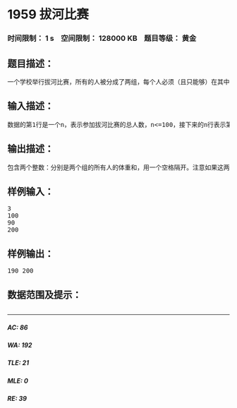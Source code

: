 # 1959 拔河比赛   
### 时间限制： 1 s&nbsp;&nbsp;&nbsp;&nbsp;空间限制： 128000 KB&nbsp;&nbsp;&nbsp;&nbsp;题目等级： 黄金  
## 题目描述：  

<pre>
一个学校举行拔河比赛，所有的人被分成了两组，每个人必须（且只能够）在其中的一组，要求两个组的人数相差不能超过1，且两个组内的所有人体重加起来尽可能地接近。
</pre>
  
  
## 输入描述：  

<pre>
数据的第1行是一个n，表示参加拔河比赛的总人数，n<=100，接下来的n行表示第1到第n个人的体重，每个人的体重都是整数（1<=weight<=450）。
</pre>
  
  
## 输出描述：  

<pre>
包含两个整数：分别是两个组的所有人的体重和，用一个空格隔开。注意如果这两个数不相等，则请把小的放在前面输出。
</pre>
  
  
## 样例输入：  

<pre>
3  
100  
90  
200
</pre>
  
  
## 样例输出：  

<pre>
190 200
</pre>
  
  
## 数据范围及提示：  

<pre>
</pre>
  
  
***  

##### AC: 86  
##### WA: 192  
##### TLE: 21  
##### MLE: 0  
##### RE: 39  

